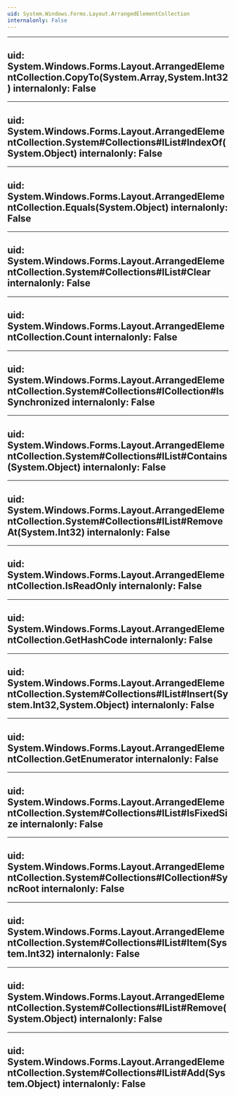 ```yaml
---
uid: System.Windows.Forms.Layout.ArrangedElementCollection
internalonly: False
---
```


---
uid: System.Windows.Forms.Layout.ArrangedElementCollection.CopyTo(System.Array,System.Int32)
internalonly: False
---

---
uid: System.Windows.Forms.Layout.ArrangedElementCollection.System#Collections#IList#IndexOf(System.Object)
internalonly: False
---

---
uid: System.Windows.Forms.Layout.ArrangedElementCollection.Equals(System.Object)
internalonly: False
---

---
uid: System.Windows.Forms.Layout.ArrangedElementCollection.System#Collections#IList#Clear
internalonly: False
---

---
uid: System.Windows.Forms.Layout.ArrangedElementCollection.Count
internalonly: False
---

---
uid: System.Windows.Forms.Layout.ArrangedElementCollection.System#Collections#ICollection#IsSynchronized
internalonly: False
---

---
uid: System.Windows.Forms.Layout.ArrangedElementCollection.System#Collections#IList#Contains(System.Object)
internalonly: False
---

---
uid: System.Windows.Forms.Layout.ArrangedElementCollection.System#Collections#IList#RemoveAt(System.Int32)
internalonly: False
---

---
uid: System.Windows.Forms.Layout.ArrangedElementCollection.IsReadOnly
internalonly: False
---

---
uid: System.Windows.Forms.Layout.ArrangedElementCollection.GetHashCode
internalonly: False
---

---
uid: System.Windows.Forms.Layout.ArrangedElementCollection.System#Collections#IList#Insert(System.Int32,System.Object)
internalonly: False
---

---
uid: System.Windows.Forms.Layout.ArrangedElementCollection.GetEnumerator
internalonly: False
---

---
uid: System.Windows.Forms.Layout.ArrangedElementCollection.System#Collections#IList#IsFixedSize
internalonly: False
---

---
uid: System.Windows.Forms.Layout.ArrangedElementCollection.System#Collections#ICollection#SyncRoot
internalonly: False
---

---
uid: System.Windows.Forms.Layout.ArrangedElementCollection.System#Collections#IList#Item(System.Int32)
internalonly: False
---

---
uid: System.Windows.Forms.Layout.ArrangedElementCollection.System#Collections#IList#Remove(System.Object)
internalonly: False
---

---
uid: System.Windows.Forms.Layout.ArrangedElementCollection.System#Collections#IList#Add(System.Object)
internalonly: False
---
